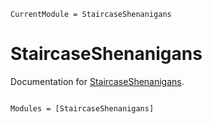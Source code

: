 ```@meta
CurrentModule = StaircaseShenanigans
```

# StaircaseShenanigans

Documentation for [StaircaseShenanigans](https://github.com/jbisits/StaircaseShenanigans.jl).

```@index
```

```@autodocs
Modules = [StaircaseShenanigans]
```
